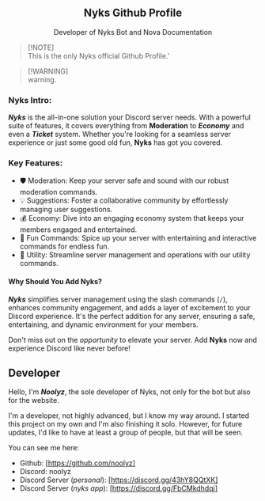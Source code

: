 <p align="center">
 <h2 align="center">Nyks Github Profile</h2>
 <p align="center">Developer of Nyks Bot and Nova Documentation</p>
</p>

> [!NOTE]\
> This is the only Nyks official Github Profile.'

> [!WARNING]\
> warning.

### Nyks Intro:

***Nyks*** is the all-in-one solution your Discord server needs. With a powerful suite of features, it covers everything from **Moderation** to ***Economy*** and even a ***Ticket*** system. Whether you're looking for a seamless server experience or just some good old fun, **Nyks** has got you covered. 

### Key Features:

*   🛡️ Moderation: Keep your server safe and sound with our robust moderation commands.
*   💡 Suggestions: Foster a collaborative community by effortlessly managing user suggestions.
*   💰 Economy: Dive into an engaging economy system that keeps your members engaged and entertained.
*   🎉 Fun Commands: Spice up your server with entertaining and interactive commands for endless fun.
*   🔧 Utility: Streamline server management and operations with our utility commands.


#### Why Should You Add Nyks?

***Nyks*** simplifies server management using the slash commands (`/`), enhances community engagement, and adds a layer of excitement to your Discord experience. It's the perfect addition for any server, ensuring a safe, entertaining, and dynamic environment for your members.

Don't miss out on the *opportunity* to elevate your server. Add **Nyks** now and experience Discord like never before!

## Developer 

Hello, I'm ***Noolyz***, the sole developer of Nyks, not only for the bot but also for the website.

I'm a developer, not highly advanced, but I know my way around. I started this project on my own and I'm also finishing it solo. However, for future updates, I'd like to have at least a group of people, but that will be seen.

You can see me here:

* Github: [https://github.com/noolyz]
* Discord: noolyz
* Discord Server (*personal*): [https://discord.gg/43hY8QQtXK]
* Discord Server (*nyks app*): [https://discord.gg/FbCMkdhdqj]

